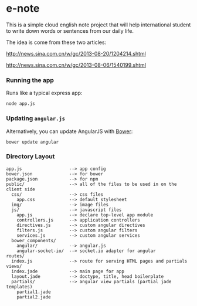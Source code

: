e-note
======

This is a simple cloud english note project that will help international student to write down words or sentences 
from our daily life.

The idea is come from these two articles:

http://news.sina.com.cn/w/gc/2013-08-20/1204214.shtml

http://news.sina.com.cn/w/gc/2013-08-06/1540199.shtml

### Running the app

Runs like a typical express app:

```shell
node app.js
```

### Updating `angular.js`

Alternatively, you can update AngularJS with [Bower](http://bower.io):

```shell
bower update angular
```

### Directory Layout
    
    app.js                  --> app config
    bower.json              --> for bower
    package.json            --> for npm
    public/                 --> all of the files to be used in on the client side
      css/                  --> css files
        app.css             --> default stylesheet
      img/                  --> image files
      js/                   --> javascript files
        app.js              --> declare top-level app module
        controllers.js      --> application controllers
        directives.js       --> custom angular directives
        filters.js          --> custom angular filters
        services.js         --> custom angular services
      bower_components/
        angular/            --> angular.js
        angular-socket-io/  --> socket.io adapter for angular
    routes/
      index.js              --> route for serving HTML pages and partials
    views/
      index.jade            --> main page for app
      layout.jade           --> doctype, title, head boilerplate
      partials/             --> angular view partials (partial jade templates)
        partial1.jade
        partial2.jade
